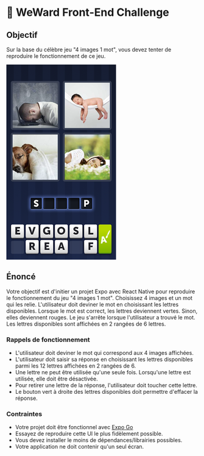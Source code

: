 # 🚀 WeWard Front-End Challenge

## Objectif


Sur la base du célèbre jeu "4 images 1 mot", vous devez tenter de reproduire le fonctionnement de ce jeu.

![4-images-1-mot.png](images/4-images-1-mot.png)


## Énoncé

Votre objectif est d'initier un projet Expo avec React Native pour reproduire le fonctionnement du jeu "4 images 1 mot".
Choisissez 4 images et un mot qui les relie. L'utilisateur doit deviner le mot en choisissant les lettres disponibles.
Lorsque le mot est correct, les lettres deviennent vertes. Sinon, elles deviennent rouges.
Le jeu s'arrête lorsque l'utilisateur a trouvé le mot.
Les lettres disponibles sont affichées en 2 rangées de 6 lettres.


### Rappels de fonctionnement
* L'utilisateur doit deviner le mot qui correspond aux 4 images affichées.
* L'utilisateur doit saisir sa réponse en choisissant les lettres disponibles parmi les 12 lettres affichées en 2 rangées de 6.
* Une lettre ne peut être utilisée qu'une seule fois. Lorsqu'une lettre est utilisée, elle doit être désactivée.
* Pour retirer une lettre de la réponse, l'utilisateur doit toucher cette lettre.
* Le bouton vert à droite des lettres disponibles doit permettre d'effacer la réponse.

### Contraintes
* Votre projet doit être fonctionnel avec [Expo Go](https://expo.dev/go)
* Essayez de reproduire cette UI le plus fidèlement possible.
* Vous devez installer le moins de dépendances/librairies possibles.
* Votre application ne doit contenir qu'un seul écran.
